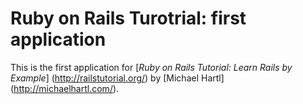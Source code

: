 # Ruby on Rails Turotrial: first application

This is the first application for [*Ruby on Rails Tutorial: Learn Rails by Example*] (http://railstutorial.org/) by [Michael Hartl] (http://michaelhartl.com/).